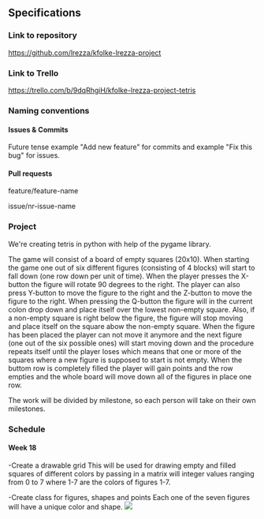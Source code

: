 
## Specifications

### Link to repository

https://github.com/lrezza/kfolke-lrezza-project

### Link to Trello
https://trello.com/b/9dqRhgiH/kfolke-lrezza-project-tetris 

### Naming conventions

#### Issues & Commits 

Future tense example "Add new feature" for commits and example "Fix this bug" for issues. 

#### Pull requests

feature/feature-name

issue/nr-issue-name

### Project

We're creating tetris in python with help of the pygame library. 

The game will consist of a board of empty squares (20x10). When starting the game one out of six different figures (consisting of 4 blocks) will start to fall down (one row down per unit of time). When the player presses the X-button the figure will rotate 90 degrees to the right. The player can also press Y-button to move the figure to the right and the Z-button to move the figure to the right. When pressing the Q-button the figure will in the current colon drop down and place itself over the lowest non-empty square. Also, if a non-empty square is right below the figure, the figure will stop moving and place itself on the square abow the non-empty square. When the figure has been placed the player can not move it anymore and the next figure (one out of the six possible ones) will start moving down and the procedure repeats itself until the player loses which means that one or more of the squares where a new figure is supposed to start is not empty. When the buttom row is completely filled the player will gain points and the row empties and the whole board will move down all of the figures in place one row.

The work will be divided by milestone, so each person will take on their own milestones. 
    
### Schedule 

#### Week 18

-Create a drawable grid
    This will be used for drawing empty and filled squares of different colors by passing in a matrix will integer values 
    ranging from 0 to 7 where 1-7 are the colors of figures 1-7.

-Create class for figures, shapes and points
    Each one of the seven figures will have a unique color and shape.
![](https://mindyourdecisions.com/blog/wp-content/uploads/2018/05/tetris-riddle-thumb-600.png)
    
